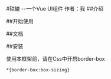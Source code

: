 #轱辘 --一个Vue UI组件
作者：我
##介绍

##开始使用

##文档

##安装

使用本框架前，请在Css中开启border-box
```
*{border-box:box-sizing}
```